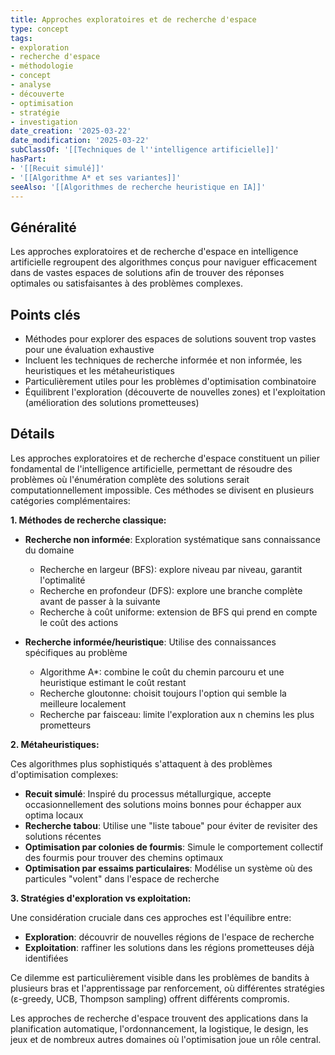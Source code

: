 ```yaml
---
title: Approches exploratoires et de recherche d'espace
type: concept
tags:
- exploration
- recherche d'espace
- méthodologie
- concept
- analyse
- découverte
- optimisation
- stratégie
- investigation
date_creation: '2025-03-22'
date_modification: '2025-03-22'
subClassOf: '[[Techniques de l''intelligence artificielle]]'
hasPart:
- '[[Recuit simulé]]'
- '[[Algorithme A* et ses variantes]]'
seeAlso: '[[Algorithmes de recherche heuristique en IA]]'
---
```

## Généralité

Les approches exploratoires et de recherche d'espace en intelligence artificielle regroupent des algorithmes conçus pour naviguer efficacement dans de vastes espaces de solutions afin de trouver des réponses optimales ou satisfaisantes à des problèmes complexes.

## Points clés

- Méthodes pour explorer des espaces de solutions souvent trop vastes pour une évaluation exhaustive
- Incluent les techniques de recherche informée et non informée, les heuristiques et les métaheuristiques
- Particulièrement utiles pour les problèmes d'optimisation combinatoire
- Équilibrent l'exploration (découverte de nouvelles zones) et l'exploitation (amélioration des solutions prometteuses)

## Détails

Les approches exploratoires et de recherche d'espace constituent un pilier fondamental de l'intelligence artificielle, permettant de résoudre des problèmes où l'énumération complète des solutions serait computationnellement impossible. Ces méthodes se divisent en plusieurs catégories complémentaires:

**1. Méthodes de recherche classique:**

- **Recherche non informée**: Exploration systématique sans connaissance du domaine
  - Recherche en largeur (BFS): explore niveau par niveau, garantit l'optimalité
  - Recherche en profondeur (DFS): explore une branche complète avant de passer à la suivante
  - Recherche à coût uniforme: extension de BFS qui prend en compte le coût des actions

- **Recherche informée/heuristique**: Utilise des connaissances spécifiques au problème
  - Algorithme A*: combine le coût du chemin parcouru et une heuristique estimant le coût restant
  - Recherche gloutonne: choisit toujours l'option qui semble la meilleure localement
  - Recherche par faisceau: limite l'exploration aux n chemins les plus prometteurs

**2. Métaheuristiques:**

Ces algorithmes plus sophistiqués s'attaquent à des problèmes d'optimisation complexes:

- **Recuit simulé**: Inspiré du processus métallurgique, accepte occasionnellement des solutions moins bonnes pour échapper aux optima locaux
- **Recherche tabou**: Utilise une "liste taboue" pour éviter de revisiter des solutions récentes
- **Optimisation par colonies de fourmis**: Simule le comportement collectif des fourmis pour trouver des chemins optimaux
- **Optimisation par essaims particulaires**: Modélise un système où des particules "volent" dans l'espace de recherche

**3. Stratégies d'exploration vs exploitation:**

Une considération cruciale dans ces approches est l'équilibre entre:
- **Exploration**: découvrir de nouvelles régions de l'espace de recherche
- **Exploitation**: raffiner les solutions dans les régions prometteuses déjà identifiées

Ce dilemme est particulièrement visible dans les problèmes de bandits à plusieurs bras et l'apprentissage par renforcement, où différentes stratégies (ε-greedy, UCB, Thompson sampling) offrent différents compromis.

Les approches de recherche d'espace trouvent des applications dans la planification automatique, l'ordonnancement, la logistique, le design, les jeux et de nombreux autres domaines où l'optimisation joue un rôle central.
